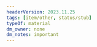 ```yaml
---
headerVersion: 2023.11.25
tags: [item/other, status/stub]
typeOf: material
dm_owner: none
dm_notes: important
---
```


